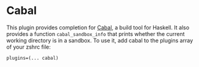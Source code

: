 # Cabal
This plugin provides completion for [Cabal](https://www.haskell.org/cabal/), a build tool for Haskell. It
also provides a function `cabal_sandbox_info` that prints whether the current working directory is in a sandbox.
To use it, add cabal to the plugins array of your zshrc file:
```
plugins=(... cabal)
```
